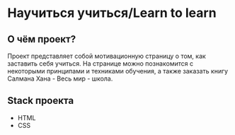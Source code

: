 # Научиться учиться/Learn to learn
## О чём проект?
Проект представляет собой мотивационную страницу о том, как заставить себя учиться. На странице можно познакомится с некоторыми принципами и техниками обучения, а также заказать книгу Салмана Хана - Весь мир - школа.
## Stack проекта
- HTML
- CSS
